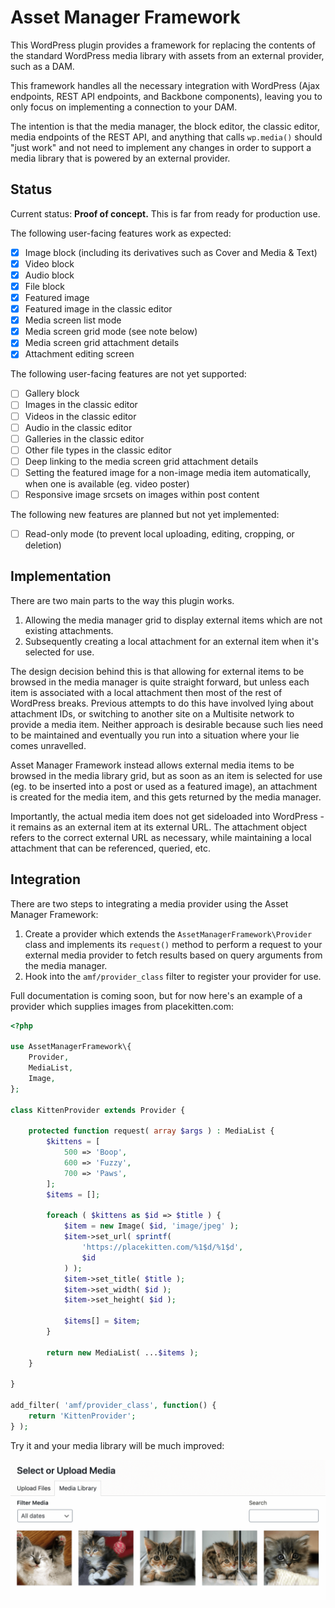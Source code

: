 # Asset Manager Framework

This WordPress plugin provides a framework for replacing the contents of the standard WordPress media library with assets from an external provider, such as a DAM.

This framework handles all the necessary integration with WordPress (Ajax endpoints, REST API endpoints, and Backbone components), leaving you to only focus on implementing a connection to your DAM.

The intention is that the media manager, the block editor, the classic editor, media endpoints of the REST API, and anything that calls `wp.media()` should "just work" and not need to implement any changes in order to support a media library that is powered by an external provider.

## Status

Current status: **Proof of concept.** This is far from ready for production use.

The following user-facing features work as expected:

* [X] Image block (including its derivatives such as Cover and Media & Text)
* [X] Video block
* [X] Audio block
* [X] File block
* [X] Featured image
* [X] Featured image in the classic editor
* [X] Media screen list mode
* [X] Media screen grid mode (see note below)
* [X] Media screen grid attachment details
* [X] Attachment editing screen

The following user-facing features are not yet supported:

* [ ] Gallery block
* [ ] Images in the classic editor
* [ ] Videos in the classic editor
* [ ] Audio in the classic editor
* [ ] Galleries in the classic editor
* [ ] Other file types in the classic editor
* [ ] Deep linking to the media screen grid attachment details
* [ ] Setting the featured image for a non-image media item automatically, when one is available (eg. video poster)
* [ ] Responsive image srcsets on images within post content

The following new features are planned but not yet implemented:

* [ ] Read-only mode (to prevent local uploading, editing, cropping, or deletion)

## Implementation

There are two main parts to the way this plugin works.

1. Allowing the media manager grid to display external items which are not existing attachments.
2. Subsequently creating a local attachment for an external item when it's selected for use.

The design decision behind this is that allowing for external items to be browsed in the media manager is quite straight forward, but unless each item is associated with a local attachment then most of the rest of WordPress breaks. Previous attempts to do this have involved lying about attachment IDs, or switching to another site on a Multisite network to provide a media item. Neither approach is desirable because such lies need to be maintained and eventually you run into a situation where your lie comes unravelled.

Asset Manager Framework instead allows external media items to be browsed in the media library grid, but as soon as an item is selected for use (eg. to be inserted into a post or used as a featured image), an attachment is created for the media item, and this gets returned by the media manager.

Importantly, the actual media item does not get sideloaded into WordPress - it remains as an external item at its external URL. The attachment object refers to the correct external URL as necessary, while maintaining a local attachment that can be referenced, queried, etc.

## Integration

There are two steps to integrating a media provider using the Asset Manager Framework:

1. Create a provider which extends the `AssetManagerFramework\Provider` class and implements its `request()` method to perform a request to your external media provider to fetch results based on query arguments from the media manager.
2. Hook into the `amf/provider_class` filter to register your provider for use.

Full documentation is coming soon, but for now here's an example of a provider which supplies images from placekitten.com:

```php
<?php

use AssetManagerFramework\{
	Provider,
	MediaList,
	Image,
};

class KittenProvider extends Provider {

	protected function request( array $args ) : MediaList {
		$kittens = [
			500 => 'Boop',
			600 => 'Fuzzy',
			700 => 'Paws',
		];
		$items = [];

		foreach ( $kittens as $id => $title ) {
			$item = new Image( $id, 'image/jpeg' );
			$item->set_url( sprintf(
				'https://placekitten.com/%1$d/%1$d',
				$id
			) );
			$item->set_title( $title );
			$item->set_width( $id );
			$item->set_height( $id );

			$items[] = $item;
		}

		return new MediaList( ...$items );
	}

}

add_filter( 'amf/provider_class', function() {
	return 'KittenProvider';
} );
```

Try it and your media library will be much improved:

![Admin Toolbar Menu](assets/KittenProvider.png)
